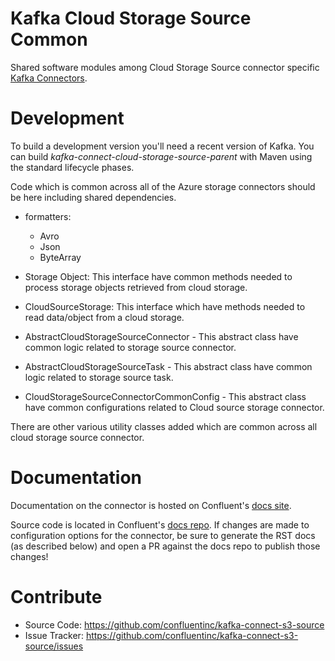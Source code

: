 # Kafka Cloud Storage Source Common

Shared software modules among Cloud Storage Source connector specific [Kafka Connectors](http://kafka.apache.org/documentation.html#connect).

# Development

To build a development version you'll need a recent version of Kafka. You can build
*kafka-connect-cloud-storage-source-parent* with Maven using the standard lifecycle phases.

Code which is common across all of the Azure storage connectors should be here including shared dependencies.
 
- formatters: 
	- Avro
	- Json
	- ByteArray
   
- Storage Object: This interface have common methods needed to process storage objects retrieved from cloud storage.
- CloudSourceStorage: This interface which have methods needed to read data/object from a cloud storage.
- AbstractCloudStorageSourceConnector - This abstract class have common logic related to storage source connector.
- AbstractCloudStorageSourceTask - This abstract class have common logic related to storage source task.
- CloudStorageSourceConnectorCommonConfig - This abstract class have common configurations related to Cloud source storage connector.

There are other various utility classes added which are common across all cloud storage source connector.   
   
# Documentation

Documentation on the connector is hosted on Confluent's
[docs site](https://docs.confluent.io/current/connect/kafka-connect-s3-source/).

Source code is located in Confluent's
[docs repo](https://github.com/confluentinc/docs/tree/master/connect/kafka-connect-s3-source). If changes
are made to configuration options for the connector, be sure to generate the RST docs (as described
below) and open a PR against the docs repo to publish those changes!

# Contribute

- Source Code: https://github.com/confluentinc/kafka-connect-s3-source
- Issue Tracker: https://github.com/confluentinc/kafka-connect-s3-source/issues
